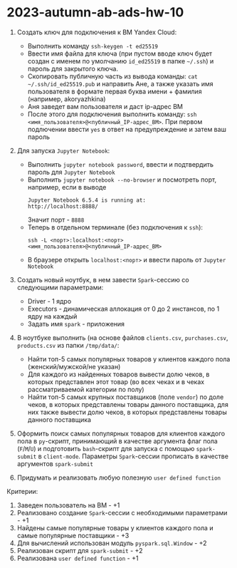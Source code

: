 # 2023-autumn-ab-ads-hw-10
1. Создать ключ для подключения к ВМ Yandex Cloud:
   * Выполнить команду `ssh-keygen -t ed25519`
   * Ввести имя файла для ключа (при пустом вводе ключ будет создан с именем по умолчанию `id_ed25519` в папке `~/.ssh`) и пароль для закрытого ключа.
   * Скопировать публичную часть из вывода команды: `cat ~/.ssh/id_ed25519.pub` и направить Ане, а также указать имя пользователя в формате первая буква имени + фамилия (например, akoryazhkina)
   * Аня заведет вам пользователя и даст ip-адрес ВМ
   * После этого для подключения выполнить команду: `ssh <имя_пользователя>@<публичный_IP-адрес_ВМ>`. При первом подлючении ввести `yes` в ответ на предупреждение и затем ваш пароль
      
2. Для запуска `Jupyter Notebook`:
   * Выполнить `jupyter notebook password`, ввести и подтвердить пароль для `Jupyter Notebook`
   * Выполнить `jupyter notebook --no-browser` и посмотреть порт, например, если в выводе
     ```shell
     Jupyter Notebook 6.5.4 is running at:
     http://localhost:8888/
     ```
     Значит порт - `8888`
   * Теперь в отдельном терминале (без подключения к `ssh`):
     ```shell
     ssh -L <порт>:localhost:<порт> <имя_пользователя>@<публичный_IP-адрес_ВМ>
     ```
   * В браузере открыть `localhost:<порт>` и ввести пароль от `Jupyter Notebook`

3. Создать новый ноутбук, в нем завести `Spark`-сессию со следующими параметрами:
   * Driver - 1 ядро
   * Executors - динамическая аллокация от 0 до 2 инстансов, по 1 ядру на каждый
   * Задать имя `spark` - приложения
  
4. В ноутбуке выполнить (на основе файлов `clients.csv`, `purchases.csv`, `products.csv` из папки `/tmp/data/`:
   * Найти топ-5 самых популярных товаров у клиентов каждого пола (женский/мужской/не указан)
   * Для каждого из найденных товаров вывести долю чеков, в которых представлен этот товар (во всех чеках и в чеках рассматриваемой категории по полу)
   * Найти топ-5 самых крупных поставщиков (поле `vendor`) по доле чеков, в которых представлены товары данного поставщика, для них также вывести долю чеков, в которых представлены товары данного поставщика

5. Оформить поиск самых популярных товаров для клиентов каждого пола в `py`-скрипт, принимающий в качестве аргумента флаг пола (`F`/`M`/`U`) и подготовить `bash`-скрипт для запуска с помощью `spark-submit` в `client-mode`. Параметры `Spark`-сессии прописать в качестве аргументов `spark-submit`

6. Придумать и реализовать любую полезную `user defined function`

Критерии:
1. Заведен пользователь на ВМ - +1
2. Реализовано создание `Spark`-сессии с необходимыми параметрами - +1
3. Найдены самые популярные товары у клиентов каждого пола и самые популярные поставщики - +3
4. Для вычислений использован модуль `pyspark.sql.Window` - +2
5. Реализован скрипт для `spark-submit` - +2
6. Реализована `user defined function` - +1
